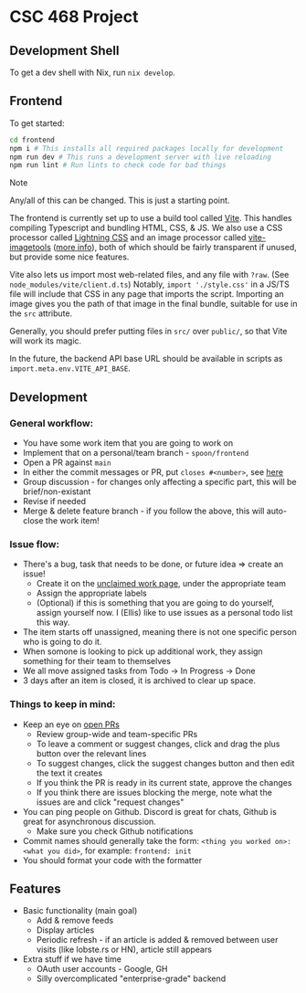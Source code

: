 # CSC 468 Project

<!-- TODO: Decide on name -->

## Development Shell

To get a dev shell with Nix, run `nix develop`.

## Frontend

To get started:

```sh
cd frontend
npm i # This installs all required packages locally for development
npm run dev # This runs a development server with live reloading
npm run lint # Run lints to check code for bad things
```

> [!NOTE]
> Any/all of this can be changed. This is just a starting point.

The frontend is currently set up to use a build tool called [Vite](https://vite.dev/guide/features.html). This handles compiling Typescript and bundling HTML, CSS, & JS. We also use a CSS processor called [Lightning CSS](https://lightningcss.dev/transpilation.html) and an image processor called [vite-imagetools](https://github.com/JonasKruckenberg/imagetools/tree/main/docs) ([more info](https://github.com/JonasKruckenberg/imagetools/blob/main/docs/directives.md)), both of which should be fairly transparent if unused, but provide some nice features.

Vite also lets us import most web-related files, and any file with `?raw`. (See `node_modules/vite/client.d.ts`) Notably, `import './style.css'` in a JS/TS file will include that CSS in any page that imports the script. Importing an image gives you the path of that image in the final bundle, suitable for use in the `src` attribute.

Generally, you should prefer putting files in `src/` over `public/`, so that Vite will work its magic.

In the future, the backend API base URL should be available in scripts as `import.meta.env.VITE_API_BASE`. <!-- TODO: give example usage -->

<!-- TODO: .env.{development, production} -->
<!-- TODO: will we just always run the backend? -->

## Development

### General workflow:

- You have some work item that you are going to work on
- Implement that on a personal/team branch - `spoon/frontend`
- Open a PR against `main`
- In either the commit messages or PR, put `closes #<number>`, see [here](https://docs.github.com/en/issues/tracking-your-work-with-issues/using-issues/linking-a-pull-request-to-an-issue#linking-a-pull-request-to-an-issue-using-a-keyword)
- Group discussion - for changes only affecting a specific part, this will be brief/non-existant
- Revise if needed
- Merge & delete feature branch - if you follow the above, this will auto-close the work item!

### Issue flow:

- There's a bug, task that needs to be done, or future idea => create an issue!
  - Create it on the [unclaimed work page](https://github.com/users/Spoonbaker/projects/1/views/8), under the appropriate team
  - Assign the appropriate labels
  - (Optional) if this is something that you are going to do yourself, assign yourself now. I (Ellis) like to use issues as a personal todo list this way.
- The item starts off unassigned, meaning there is not one specific person who is going to do it.
- When somone is looking to pick up additional work, they assign something for their team to themselves
- We all move assigned tasks from Todo -> In Progress -> Done
- 3 days after an item is closed, it is archived to clear up space.

### Things to keep in mind:

- Keep an eye on [open PRs](https://github.com/Spoonbaker/csc468-project/pulls?q=sort%3Aupdated-desc+is%3Apr+is%3Aopen)
  - Review group-wide and team-specific PRs
  - To leave a comment or suggest changes, click and drag the plus button over the relevant lines
  - To suggest changes, click the suggest changes button and then edit the text it creates
  - If you think the PR is ready in its current state, approve the changes
  - If you think there are issues blocking the merge, note what the issues are and click "request changes"
- You can ping people on Github. Discord is great for chats, Github is great for asynchronous discussion.
  - Make sure you check Github notifications
- Commit names should generally take the form: `<thing you worked on>: <what you did>`, for example: `frontend: init`
- You should format your code with the formatter

## Features

- Basic functionality (main goal)
  - Add & remove feeds
  - Display articles
  - Periodic refresh - if an article is added & removed between user visits (like lobste.rs or HN), article still appears
- Extra stuff if we have time
  - OAuth user accounts - Google, GH
  - Silly overcomplicated "enterprise-grade" backend
